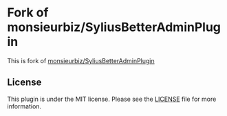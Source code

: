 # Fork of monsieurbiz/SyliusBetterAdminPlugin

This is fork of [monsieurbiz/SyliusBetterAdminPlugin](https://github.com/monsieurbiz/SyliusBetterAdminPlugin)

## License

This plugin is under the MIT license.
Please see the [LICENSE](LICENSE) file for more information.
